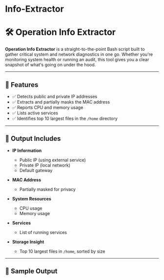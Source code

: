 # Info-Extractor
# 🛠️ Operation Info Extractor

**Operation Info Extractor** is a straight-to-the-point Bash script built to gather critical system and network diagnostics in one go. Whether you're monitoring system health or running an audit, this tool gives you a clear snapshot of what's going on under the hood.

---

## 🚀 Features

- ✅ Detects public and private IP addresses  
- ✅ Extracts and partially masks the MAC address  
- ✅ Reports CPU and memory usage  
- ✅ Lists active services  
- ✅ Identifies top 10 largest files in the `/home` directory  

---

## 📂 Output Includes

- **IP Information**  
  - Public IP (using external service)  
  - Private IP (local network)  
  - Default gateway  

- **MAC Address**  
  - Partially masked for privacy

- **System Resources**  
  - CPU usage  
  - Memory usage  

- **Services**  
  - List of running services  

- **Storage Insight**  
  - Top 10 largest files in `/home`, sorted by size  

---

## 📸 Sample Output

